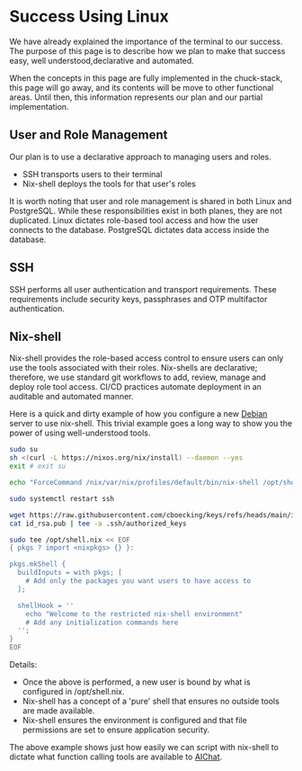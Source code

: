 # Success Using Linux

We have already explained the importance of the terminal to our success. The purpose of this page is to describe how we plan to make that success easy, well understood,declarative and automated.

When the concepts in this page are fully implemented in the chuck-stack, this page will go away, and its contents will be move to other functional areas. Until then, this information represents our plan and our partial implementation.

## User and Role Management

Our plan is to use a declarative approach to managing users and roles. 

- SSH transports users to their terminal
- Nix-shell deploys the tools for that user's roles

<!-- the following is duplicated in multiple places including success-postgresql -->
It is worth noting that user and role management is shared in both Linux and PostgreSQL. While these responsibilities exist in both planes, they are not duplicated. Linux dictates role-based tool access and how the user connects to the database. PostgreSQL dictates data access inside the database.

## SSH

SSH performs all user authentication and transport requirements. These requirements include security keys, passphrases and OTP multifactor authentication.


## Nix-shell

Nix-shell provides the role-based access control to ensure users can only use the tools associated with their roles. Nix-shells are declarative; therefore, we use standard git workflows to add, review, manage and deploy role tool access. CI/CD practices automate deployment in an auditable and automated manner.

Here is a quick and dirty example of how you configure a new [Debian](./tool-linux.md#debian) server to use nix-shell. This trivial example goes a long way to show you the power of using well-understood tools.

```bash
sudo su
sh <(curl -L https://nixos.org/nix/install) --daemon --yes
exit # exit su

echo "ForceCommand /nix/var/nix/profiles/default/bin/nix-shell /opt/shell.nix" | sudo tee -a /etc/ssh/sshd_config

sudo systemctl restart ssh

wget https://raw.githubusercontent.com/cboecking/keys/refs/heads/main/id_rsa.pub
cat id_rsa.pub | tee -a .ssh/authorized_keys

sudo tee /opt/shell.nix << EOF
{ pkgs ? import <nixpkgs> {} }:

pkgs.mkShell {
  buildInputs = with pkgs; [
    # Add only the packages you want users to have access to
  ];

  shellHook = ''
    echo "Welcome to the restricted nix-shell environment"
    # Add any initialization commands here
  '';
}
EOF
```
Details:

- Once the above is performed, a new user is bound by what is configured in /opt/shell.nix.
- Nix-shell has a concept of a 'pure' shell that ensures no outside tools are made available.
- Nix-shell ensures the environment is configured and that file permissions are set to ensure application security.

The above example shows just how easily we can script with nix-shell to dictate what function calling tools are available to [AIChat](./tool-aichat.md).
